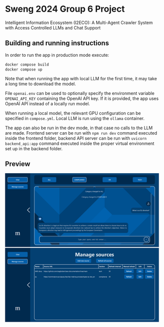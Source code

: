 # Sweng 2024 Group 6 Project 
Intelligent Information Ecosystem (I2ECO): A Multi-Agent Crawler System with Access Controlled LLMs and Chat Support

## Building and running instructions
In order to run the app in production mode execute:
```
docker compose build
docker compose up
```

Note that when running the app with local LLM for the first time, it may take a long time to download the model.

File `openai.env` can be used to optionally specify the environment variable `OPENAI_API_KEY` containing the OpenAI API key. If it is provided, the app uses OpenAI API instead of a locally run model.

When running a local model, the relevant GPU configuration can be specified in `compose.yml`. Local LLM is run using the `ollama` container.

The app can also be run in the dev mode, in that case no calls to the LLM are made. Frontend server can be run with `npm run dev` command executed inside the frontend folder, backend API server can be run with `uvicorn backend_api:app` command executed inside the proper virtual environment set up in the backend folder.

## Preview
<img src="docs/img1.PNG">
<img src="docs/img2.PNG">
